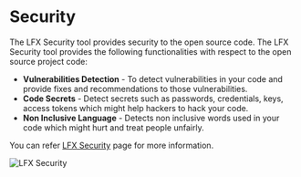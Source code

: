 # Security

The LFX Security tool provides security to the open source code. The LFX Security tool provides the following functionalities with respect to the open source project code:

* **Vulnerabilities Detection** - To detect vulnerabilities in your code and provide fixes and recommendations to those vulnerabilities.
* **Code Secrets** - Detect secrets such as passwords, credentials, keys, access tokens which might help hackers to hack your code.
* **Non Inclusive Language** - Detects non inclusive words used in your code which might hurt and treat people unfairly.

You can refer [LFX Security](https://lfx.linuxfoundation.org/tools/security) page for more information.

![LFX Security](<../.gitbook/assets/LFX Security (1).png>)
